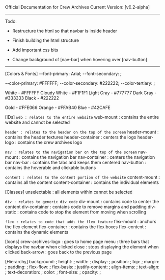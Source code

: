 Official Documentation for Crew Archives
Current Version: [v0.2-alpha]

---

Todo:
- Restructure the html so that navbar is inside header
- Finish building the html structure
- Add important css bits

- Change background of [nav-bar] when hovering over [nav-button]

---

[Colors & Fonts]
--font-primary: Arial;
--font-secondary: ;

--color-primary: #FFFFFF;
--color-secondary: #222222;
--color-tertiary: ;

White - #FFFFFF
Cloudy White - #F1F1F1
Light Gray - #777777
Dark Gray - #333333
Black - #222222

Gold - #FFE066
Orange - #FFAB40
Blue - #42CAFE

[IDs]
`web : relates to the entire website`
web-mount : contains the entire website and cannot be selected

`header : relates to the header on the top of the screen`
header-mount : contains the header textures
header-container : centers the logo
header-logo : contains the crew archives logo

`nav : relates to the navigation bar on the top of the screen`
nav-mount : contains the navigation bar
nav-container : centers the navigation bar
nav-bar : contains the tabs and keeps them centered
nav-button : contains the hoverable and clickable buttons

`content : relates to the content portion of the website`
content-mount : contains all the content
content-container : contains the individual elements

[Classes]
unselectable : all elements within cannot be selected

`div : relates to generic div code`
div-mount : contains code to center the content
div-container : contains code to remove margins and padding
div-static : contains code to stop the element from moving when scrolling

`flex : relates to code that adds the flex feature`
flex-mount : anchors the flex element
flex-container : contains the flex boxes
flex-content : contains the dynamic elements

[Icons]
crew-archives-logo : goes to home page
menu : three bars that displays the navbar when clicked
close : stops displaying the element when clicked
back-arrow : goes back to the previous page

[Hierarchy]
background: ;
height: ;
width: ;
display: ;
position: ;
top: ;
margin: ;
padding: ;
flex-flow: ;
flex-basis: ;
justify-content: ;
align-items: ;
text-align: ;
text-decoration: ;
color: ;
font-size: ;
opacity: ;






















